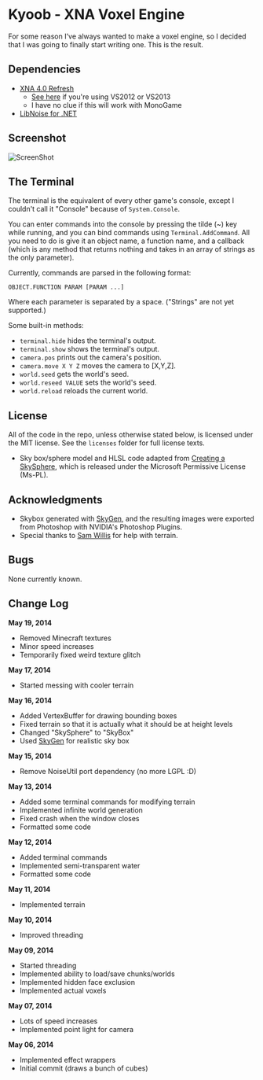 Kyoob - XNA Voxel Engine
========================

For some reason I've always wanted to make a voxel engine, so I decided that
I was going to finally start writing one. This is the result.

Dependencies
------------

* [XNA 4.0 Refresh](http://www.microsoft.com/en-us/download/details.aspx?id=27599)
  * [See here](http://what-ev.net/2014/02/19/the-xna-enabler-app-xna-in-visual-studio-2012-2013/)
    if you're using VS2012 or VS2013
  * I have no clue if this will work with MonoGame
* [LibNoise for .NET](https://libnoisedotnet.codeplex.com/)

Screenshot
----------

![ScreenShot](https://raw.githubusercontent.com/csdevrich/kyoob/master/screenshot.png)

The Terminal
------------

The terminal is the equivalent of every other game's console, except I couldn't
call it "Console" because of `System.Console`.

You can enter commands into the console by pressing the tilde (~) key while running,
and you can bind commands using `Terminal.AddCommand`. All you need to do is give it
an object name, a function name, and a callback (which is any method that returns nothing
and takes in an array of strings as the only parameter).

Currently, commands are parsed in the following format:
```
OBJECT.FUNCTION PARAM [PARAM ...]
```
Where each parameter is separated by a space. ("Strings" are not yet supported.)

Some built-in methods:
* `terminal.hide` hides the terminal's output.
* `terminal.show` shows the terminal's output.
* `camera.pos` prints out the camera's position.
* `camera.move X Y Z` moves the camera to [X,Y,Z].
* `world.seed` gets the world's seed.
* `world.reseed VALUE` sets the world's seed.
* `world.reload` reloads the current world.

License
-------

All of the code in the repo, unless otherwise stated below, is licensed under the
MIT license. See the `licenses` folder for full license texts.

* Sky box/sphere model and HLSL code adapted from [Creating a SkySphere](http://msdn.microsoft.com/en-us/library/bb464016.aspx),
  which is released under the Microsoft Permissive License (Ms-PL).

Acknowledgments
---------------

* Skybox generated with [SkyGen](http://www.nutty.ca/?p=381), and the resulting
  images were exported from Photoshop with NVIDIA's Photoshop Plugins.
* Special thanks to [Sam Willis](https://github.com/Swillis57) for help with terrain.

Bugs
----

None currently known.

Change Log
----------

**May 19, 2014**
* Removed Minecraft textures
* Minor speed increases
* Temporarily fixed weird texture glitch

**May 17, 2014**
* Started messing with cooler terrain

**May 16, 2014**
* Added VertexBuffer for drawing bounding boxes
* Fixed terrain so that it is actually what it should be at height levels
* Changed "SkySphere" to "SkyBox"
* Used [SkyGen](http://www.nutty.ca/?p=381) for realistic sky box

**May 15, 2014**
* Remove NoiseUtil port dependency (no more LGPL :D)

**May 13, 2014**
* Added some terminal commands for modifying terrain
* Implemented infinite world generation
* Fixed crash when the window closes
* Formatted some code

**May 12, 2014**
* Added terminal commands
* Implemented semi-transparent water
* Formatted some code

**May 11, 2014**
* Implemented terrain

**May 10, 2014**
* Improved threading

**May 09, 2014**
* Started threading
* Implemented ability to load/save chunks/worlds
* Implemented hidden face exclusion
* Implemented actual voxels

**May 07, 2014**
* Lots of speed increases
* Implemented point light for camera

**May 06, 2014**
* Implemented effect wrappers
* Initial commit (draws a bunch of cubes)